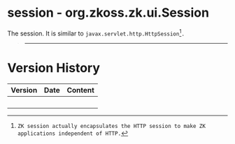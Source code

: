 # session - <javadoc type="interface">org.zkoss.zk.ui.Session</javadoc>

The session. It is similar to `javax.servlet.http.HttpSession`[^1]`.`

> ------------------------------------------------------------------------
>
> <references/>

# Version History

| Version | Date | Content |
|---------|------|---------|
|         |      |         |

[^1]: `ZK session actually encapsulates the HTTP session to make ZK applications independent of HTTP.`
